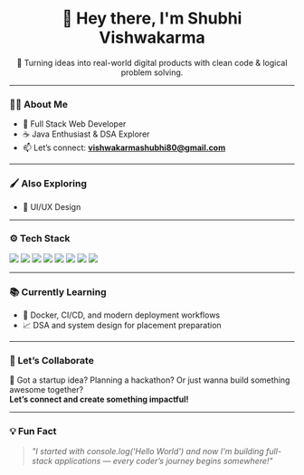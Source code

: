 <h1 align="center">👋 Hey there, I'm Shubhi Vishwakarma</h1>

<p align="center">🚀 Turning ideas into real-world digital products with clean code & logical problem solving.</p>

---          
  
### 🧑‍💻 About Me                                  
      
- 🔧 Full Stack Web Developer  
- ☕ Java Enthusiast & DSA Explorer  
- 📫 Let’s connect: **vishwakarmashubhi80@gmail.com**

---   
 
### 🖌️ Also Exploring

- 🎨 UI/UX Design 
---

### ⚙️ Tech Stack

<p align="left">
  <img src="https://img.shields.io/badge/HTML5-E34F26?style=flat&logo=html5&logoColor=white"/>
  <img src="https://img.shields.io/badge/CSS3-1572B6?style=flat&logo=css3&logoColor=white"/>
  <img src="https://img.shields.io/badge/JavaScript-F7DF1E?style=flat&logo=javascript&logoColor=black"/>
  <img src="https://img.shields.io/badge/React-20232A?style=flat&logo=react&logoColor=61DAFB"/>
  <img src="https://img.shields.io/badge/Node.js-339933?style=flat&logo=nodedotjs&logoColor=white"/>
  <img src="https://img.shields.io/badge/MongoDB-47A248?style=flat&logo=mongodb&logoColor=white"/>
  <img src="https://img.shields.io/badge/Java-ED8B00?style=flat&logo=java&logoColor=white"/>
  <img src="https://img.shields.io/badge/Figma-F24E1E?style=flat&logo=figma&logoColor=white"/>
</p>

---

### 📚 Currently Learning
 
- 🐳 Docker, CI/CD, and modern deployment workflows  
- 📈 DSA and system design for placement preparation  

---                

### 🤝 Let’s Collaborate

🚀 Got a startup idea? Planning a hackathon? Or just wanna build something awesome together?  
**Let’s connect and create something impactful!**

---

### 💡 Fun Fact

> *"I started with console.log('Hello World') and now I'm building full-stack applications — every coder’s journey begins somewhere!"*


